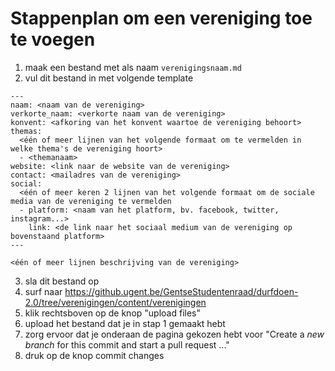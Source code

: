 # Stappenplan om een vereniging toe te voegen
1. maak een bestand met als naam `verenigingsnaam.md`
2. vul dit bestand in met volgende template
```
---
naam: <naam van de vereniging>
verkorte_naam: <verkorte naam van de vereniging>
konvent: <afkoring van het konvent waartoe de vereniging behoort>
themas:
  <één of meer lijnen van het volgende formaat om te vermelden in welke thema's de vereniging hoort>
  - <themanaam>
website: <link naar de website van de vereniging>
contact: <mailadres van de vereniging>
social:
  <één of meer keren 2 lijnen van het volgende formaat om de sociale media van de vereniging te vermelden
  - platform: <naam van het platform, bv. facebook, twitter, instagram...>
    link: <de link naar het sociaal medium van de vereniging op bovenstaand platform>
---

<één of meer lijnen beschrijving van de vereniging>
```
3. sla dit bestand op
4. surf naar https://github.ugent.be/GentseStudentenraad/durfdoen-2.0/tree/verenigingen/content/verenigingen
5. klik rechtsboven op de knop "upload files"
6. upload het bestand dat je in stap 1 gemaakt hebt
7. zorg ervoor dat je onderaan de pagina gekozen hebt voor "Create a *new branch* for this commit and start a pull request ..."
8. druk op de knop commit changes
